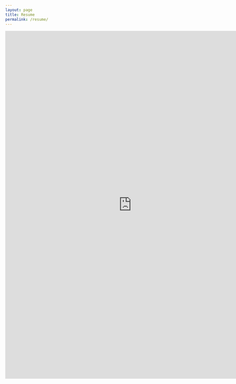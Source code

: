 ```yaml
---
layout: page
title: Resume
permalink: /resume/
---
```

<object>
<iframe src="http://docs.google.com/gview?url=https://raw.githubusercontent.com/bgert/bgert.github.io/b5c46703d24805041e64ef4c55f5b3cfd1c5e17f/Ben%20Gertz%20internet%20resume.pdf&embedded=true" 
style="width:800px; height:1100px;" frameborder="0"></iframe>
</object>
<!--
<object data="https://raw.githubusercontent.com/bgert/bgert.github.io/b5c46703d24805041e64ef4c55f5b3cfd1c5e17f/Ben%20Gertz%20internet%20resume.pdf" width="800px" height="800px">
    <embed src="">
        <p>This browser does not support PDFs. Please download the PDF to view it: <a href="">Download PDF</a>.</p>
    </embed>
</object> -->
